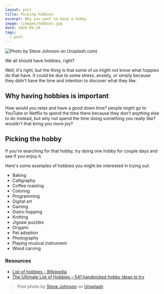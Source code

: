 ```yaml
---
layout: post
title: Picking hobbies
excerpt: Why you want to have a hobby
image: /images/hobbies.jpg
date: 2020-04-28
tags:
  - post
---
```


![Photo by Steve Johnson on Unsplash.com)](/images/hobbies.jpg)

We all should have hobbies, right?

Well, it's right, but the thing is that some of us might not know what hoppies do that have.
It could be due to some stress, anxiety, or simply because they didn't have the time and intention to discover what they like.

## Why having hobbies is important

How would you relax and have a good down time? people might go to YouTube or Netflix to spend the time there because they don't anything else to do instead, but why not spend the time doing something you really like? wouldn't that bring you more joy?

## Picking the hobby

If you're searching for that hobby, try doing one hobby for couple days and see if you enjoy it.

Here's some examples of hobbies you might be interested in trying out:

- Baking
- Calligraphy
- Coffee roasting
- Coloring
- Programming
- Digital art
- Gaming
- Distro hopping
- Knitting
- Jigsaw puzzles
- Origami
- Pet adoption
- Photography
- Playing musical instrument
- Wood carving

### Resources

- [List of hobbies - Wikipedia](https://en.wikipedia.org/wiki/List_of_hobbies)
- [The Ultimate List of Hobbies – 541 handpicked hobby ideas to try](https://www.mantelligence.com/list-of-hobbies/)

> Post photo by [Steve Johnson](https://unsplash.com/@steve_j) on [Unsplash](https://unsplash.com)
